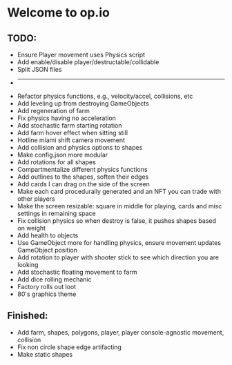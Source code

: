 # Welcome to op.io

## TODO:

* Ensure Player movement uses Physics script
* Add enable/disable player/destructable/collidable
* Split JSON files
* --------------
* Refactor physics functions, e.g., velocity/accel, collisions, etc
* Add leveling up from destroying GameObjects
* Add regeneration of farm
* Fix physics having no acceleration
* Add stochastic farm starting rotation
* Add farm hover effect when sitting still
* Hotline miami shift camera movement
* Add collision and physics options to shapes
* Make config.json more modular
* Add rotations for all shapes
* Compartmentalize different physics functions
* Add outlines to the shapes, soften their edges
* Add cards I can drag on the side of the screen
* Make each card procedurally generated and an NFT you can trade with other players
* Make the screen resizable: square in middle for playing, cards and misc settings in remaining space
* Fix collision physics so when destroy is false, it pushes shapes based on weight
* Add health to objects
* Use GameObject more for handling physics, ensure movement updates GameObject position
* Add rotation to player with shooter stick to see which direction you are looking
* Add stochastic floating movement to farm
* Add dice rolling mechanic
* Factory rolls out loot
* 80's graphics theme

## Finished:
* Add farm, shapes, polygons, player, player console-agnostic movement, collision
* Fix non circle shape edge artifacting
* Make static shapes
